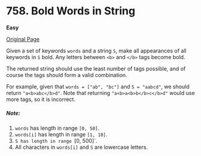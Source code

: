 # 758. Bold Words in String

**Easy**

[Original Page](https://leetcode.com/problems/bold-words-in-string/)

Given a set of keywords `words` and a string `S`, make all appearances of all keywords in `S` bold. Any letters between `<b>` and `</b>` tags become bold.

The returned string should use the least number of tags possible, and of course the tags should form a valid combination.

For example, given that `words = ["ab", "bc"]` and `S = "aabcd"`, we should return `"a<b>abc</b>d"`. Note that returning `"a<b>a<b>b</b>c</b>d"` would use more tags, so it is incorrect.

##### Note:
1. `words` has length in range `[0, 50]`.
2. `words[i]` has length in range `[1, 10]`.
3. `S has length in range `[0, 500]`.
4. All characters in `words[i]` and `S` are lowercase letters.
